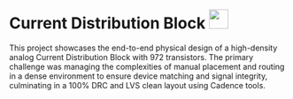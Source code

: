 # Current Distribution Block <img src="https://cdn-icons-png.flaticon.com/512/4350/4350670.png" width="35">

This project showcases the end-to-end physical design of a high-density analog Current Distribution Block with 972 transistors. The primary challenge was managing the complexities of manual placement and routing in a dense environment to ensure device matching and signal integrity, culminating in a 100% DRC and LVS clean layout using Cadence tools.
